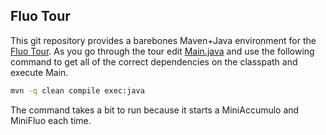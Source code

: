 Fluo Tour
---------

This git repository provides a barebones Maven+Java environment for the [Fluo Tour][tour].  As you
go through the tour edit [Main.java] and use the following command to get all of the correct
dependencies on the classpath and execute Main.

```bash
mvn -q clean compile exec:java
```

The command takes a bit to run because it starts a MiniAccumulo and MiniFluo
each time.

[tour]: https://fluo.apache.org/tour
[Main.java]: src/main/java/ft/Main.java

